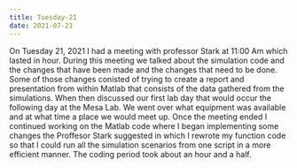 ```yaml
---
title: Tuesday-21
date: 2021-07-21
---
```

On Tuesday 21, 2021 I had a meeting with professor Stark at 11:00 Am which lasted in hour. During this meeting we talked about the simulation code and the changes that have been made
and the changes that need to be done. Some of those changes conisted of trying to create a report and presentation from within Matlab that consists of the data gathered from the simulations.
When then discussed our first lab day that would occur the following day at the Mesa Lab. We went over what equipment was available and at what time a place we would meet up. Once
the meeting ended I continued working on the Matlab code where I began implementing some changes the Proffesor Stark suggested in which I rewrote my function code so that I could run
all the simulation scenarios from one script in a more efficient manner. The coding period took about an hour and a half.

